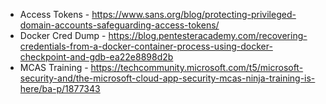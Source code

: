 - Access Tokens - https://www.sans.org/blog/protecting-privileged-domain-accounts-safeguarding-access-tokens/
- Docker Cred Dump - https://blog.pentesteracademy.com/recovering-credentials-from-a-docker-container-process-using-docker-checkpoint-and-gdb-ea22e8898d2b
- MCAS Training - https://techcommunity.microsoft.com/t5/microsoft-security-and/the-microsoft-cloud-app-security-mcas-ninja-training-is-here/ba-p/1877343
